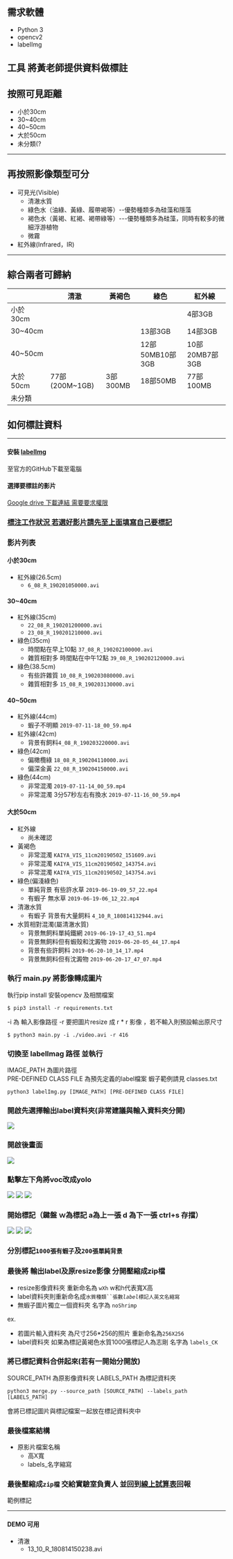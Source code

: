 需求軟體
---
- Python 3
- opencv2
- labelImg

工具
將黃老師提供資料做標註
----------------
## 按照可見距離
- 小於30cm
- 30~40cm
- 40~50cm
- 大於50cm
- 未分類(?
------
## 再按照影像類型可分  
- 可見光(Visible)
  - 清澈水質
  - 綠色水（油綠、黃綠、履帶褐等）--優勢種類多為硅藻和隱藻
  -  褐色水（黃褐、紅褐、褐帶綠等）---優勢種類多為硅藻，同時有較多的微細浮游植物
  - 微霧
- 紅外線(Infrared，IR)

--------
## 綜合兩者可歸納
|          | 清澈           | 黃褐色   | 綠色            | 紅外線         |
|----------|----------------|----------|-----------------|----------------|
| 小於30cm |                |          |                 | 4部3GB         |
| 30~40cm  |                |          | 13部3GB         | 14部3GB        |
| 40~50cm  |                |          | 12部50MB10部3GB | 10部20MB7部3GB |
| 大於50cm | 77部(200M~1GB) | 3部300MB | 18部50MB        | 77部100MB      |
| 未分類   |                |          |                 |                |

## 如何標註資料
-------------------
#### 安裝 [labelImg](https://github.com/tzutalin/labelImg)
至官方的GitHub下載至電腦
#### 選擇要標註的影片
[Google drive 下載連結 需要要求權限](https://drive.google.com/drive/u/2/folders/17Q1iPxzFqPdqgBEmM-UsBOuUG3jNJzlz)
####
### [標注工作狀況 若選好影片請先至上面填寫自己要標記](https://docs.google.com/spreadsheets/d/1HCeAVAgSzXgvFgp8n0pveacWBxs7ugrcq120C-VNq1Q)
### 影片列表
#### 小於30cm
 - 紅外線(26.5cm)
   - `6_08_R_190201050000.avi`
#### 30~40cm
 - 紅外線(35cm)
   - `22_08_R_190201200000.avi`
   - `23_08_R_190201210000.avi`
 - 綠色(35cm) 
   - 時間點在早上10點 `37_08_R_190202100000.avi`
   - 雜質相對多 時間點在中午12點 `39_08_R_190202120000.avi`
 - 綠色(38.5cm) 
   - 有些許雜質 `10_08_R_190203080000.avi`
   - 雜質相對多 `15_08_R_190203130000.avi`
#### 40~50cm
 - 紅外線(44cm)
   - 蝦子不明顯 `2019-07-11-18_00_59.mp4`
 - 紅外線(42cm) 
   - 背景有飼料`4_08_R_190203220000.avi`
 - 綠色(42cm)
   - 偏橄欖綠 `18_08_R_190204110000.avi`
   - 偏深金黃 `22_08_R_190204150000.avi`
 - 綠色(44cm)
   - 非常混濁 `2019-07-11-14_00_59.mp4`
   - 非常混濁 3分57秒左右有換水 `2019-07-11-16_00_59.mp4`
#### 大於50cm 
 - 紅外線
    - 尚未確認
 - 黃褐色
    - 非常混濁 `KAIYA_VIS_11cm20190502_151609.avi`
    - 非常混濁 `KAIYA_VIS_11cm20190502_143754.avi`
    - 非常混濁 `KAIYA_VIS_11cm20190502_143754.avi`
 - 綠色(偏淺綠色)
    - 單純背景 有些許水草 `2019-06-19-09_57_22.mp4`
    - 有蝦子 無水草 `2019-06-19-06_12_22.mp4`
 - 清澈水質
    - 有蝦子 背景有大量飼料 `4_10_R_180814132944.avi`
 - 水質相對混濁(屬清澈水質)
    - 背景無飼料單純鐵網 `2019-06-19-17_43_51.mp4`
    - 背景無飼料但有蝦殼和沈澱物 `2019-06-20-05_44_17.mp4`
    - 背景有些許飼料 `2019-06-20-10_14_17.mp4`
    - 背景無飼料但有沈澱物 `2019-06-20-17_47_07.mp4`

### 執行 main.py 將影像轉成圖片
執行pip install 安裝opencv 及相關檔案
```console
$ pip3 install -r requirements.txt
```
 -i 為 輸入影像路徑 -r 要把圖片resize 成 r * r 影像 ，若不輸入則預設輸出原尺寸
```console
$ python3 main.py -i ./video.avi -r 416 
```
### 切換至 labelImag 路徑 並執行
IMAGE_PATH 為圖片路徑  
PRE-DEFINED CLASS FILE 為預先定義的label檔案 蝦子範例請見 classes.txt
```console
python3 labelImg.py [IMAGE_PATH] [PRE-DEFINED CLASS FILE]
```
### 開啟先選擇輸出label資料夾(非常建議與輸入資料夾分開)
![](./figs/labelImg3.png)
### 開啟後畫面
![](./figs/labelImg2.png)
### 點擊左下角將voc改成yolo
![](./figs/labelImg8.png)
![](./figs/labelImg1.png)
![](./figs/labelImg7.png)
### 開始標記（鍵盤 ｗ為標記 a為上一張 d 為下一張 ctrl+s 存擋）
![](./figs/labelImg4.png)
![](./figs/labelImg5.png)
![](./figs/labelImg6.png)
### 分別標記`1000張有蝦子`及`200張單純背景`
### 最後將 輸出label及原resize影像 分開壓縮成zip檔
- resize影像資料夾 重新命名為 `wXh` w和h代表寬X高  
- label資料夾則重新命名成`水質種類``張數`_`label`_`標記人英文名縮寫`
- 無蝦子圖片獨立一個資料夾 名字為 `noShrimp`

ex.   
- 若圖片輸入資料夾 為尺寸256*256的照片 重新命名為`256X256`  
- label資料夾 如果為標記黃褐色水質1000張標記人為志剛 名字為 `labels_CK`
### 將已標記資料合併起來(若有一開始分開放)
SOURCE_PATH 為原影像資料夾 LABELS_PATH 為標記資料夾

```console
python3 merge.py --source_path [SOURCE_PATH] --labels_path [LABELS_PATH]
```

 會將已標記圖片與標記檔案一起放在標記資料夾中

### 最後檔案結構
- 原影片檔案名稱
   - 高X寬
   - labels_名字縮寫
### 最後壓縮成`zip檔` 交給實驗室負責人  並回到[線上試算表](https://docs.google.com/spreadsheets/d/1HCeAVAgSzXgvFgp8n0pveacWBxs7ugrcq120C-VNq1Q)回報

範例標記

-------
#### DEMO 可用
 - 清澈
    - 13_10_R_180814150238.avi

